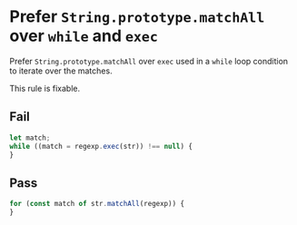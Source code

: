 # Prefer `String.prototype.matchAll` over `while` and `exec`

Prefer `String.prototype.matchAll` over `exec` used in a `while` loop condition
to iterate over the matches.

This rule is fixable.

## Fail

```js
let match;
while ((match = regexp.exec(str)) !== null) {
}
```

## Pass

```js
for (const match of str.matchAll(regexp)) {
}
```
